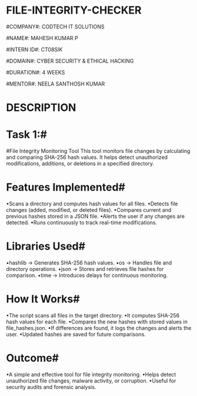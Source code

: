# FILE-INTEGRITY-CHECKER

#COMPANY#: CODTECH IT SOLUTIONS

#NAME#: MAHESH KUMAR P

#INTERN ID#: CT08SIK

#DOMAIN#: CYBER SECURITY & ETHICAL HACKING

#DURATION#: 4 WEEKS

#MENTOR#: NEELA SANTHOSH KUMAR

# DESCRIPTION #
# Task 1:#
#File Integrity Monitoring Tool
This tool monitors file changes by calculating and comparing SHA-256 hash values. It helps detect unauthorized modifications, additions, or deletions in a specified directory.
# Features Implemented#
•Scans a directory and computes hash values for all files.
•Detects file changes (added, modified, or deleted files).
•Compares current and previous hashes stored in a JSON file.
•Alerts the user if any changes are detected.
•Runs continuously to track real-time modifications.
# Libraries Used#
•hashlib → Generates SHA-256 hash values.
•os → Handles file and directory operations.
•json → Stores and retrieves file hashes for comparison.
•time → Introduces delays for continuous monitoring.
# How It Works#
•The script scans all files in the target directory.
•It computes SHA-256 hash values for each file.
•Compares the new hashes with stored values in file_hashes.json.
•If differences are found, it logs the changes and alerts the user.
•Updated hashes are saved for future comparisons.
# Outcome#
•A simple and effective tool for file integrity monitoring.
•Helps detect unauthorized file changes, malware activity, or corruption.
•Useful for security audits and forensic analysis.

